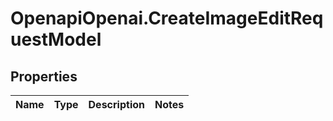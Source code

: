 # OpenapiOpenai.CreateImageEditRequestModel

## Properties

Name | Type | Description | Notes
------------ | ------------- | ------------- | -------------


